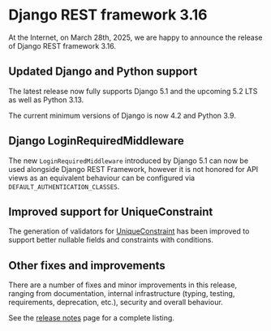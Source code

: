 <style>
.promo li a {
    float: left;
    width: 130px;
    height: 20px;
    text-align: center;
    margin: 10px 30px;
    padding: 150px 0 0 0;
    background-position: 0 50%;
    background-size: 130px auto;
    background-repeat: no-repeat;
    font-size: 120%;
    color: black;
}
.promo li {
    list-style: none;
}
</style>

# Django REST framework 3.16

At the Internet, on March 28th, 2025, we are happy to announce the release of Django REST framework 3.16.

## Updated Django and Python support

The latest release now fully supports Django 5.1 and the upcoming 5.2 LTS as well as Python 3.13.

The current minimum versions of Django is now 4.2 and Python 3.9.

## Django LoginRequiredMiddleware

The new `LoginRequiredMiddleware` introduced by Django 5.1 can now be used alongside Django REST Framework, however it is not honored for API views as an equivalent behaviour can be configured via `DEFAULT_AUTHENTICATION_CLASSES`.

## Improved support for UniqueConstraint

The generation of validators for [UniqueConstraint](https://docs.djangoproject.com/en/stable/ref/models/constraints/#uniqueconstraint) has been improved to support better nullable fields and constraints with conditions.

## Other fixes and improvements

There are a number of fixes and minor improvements in this release, ranging from documentation, internal infrastructure (typing, testing, requirements, deprecation, etc.), security and overall behaviour.

See the [release notes](release-notes.md) page for a complete listing.
